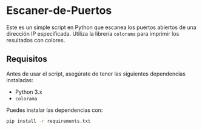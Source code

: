 # Escaner-de-Puertos

Este es un simple script en Python que escanea los puertos abiertos de una dirección IP especificada. Utiliza la librería `colorama` para imprimir los resultados con colores.

## Requisitos

Antes de usar el script, asegúrate de tener las siguientes dependencias instaladas:

- Python 3.x
- `colorama`

Puedes instalar las dependencias con:

```bash
pip install -r requirements.txt
